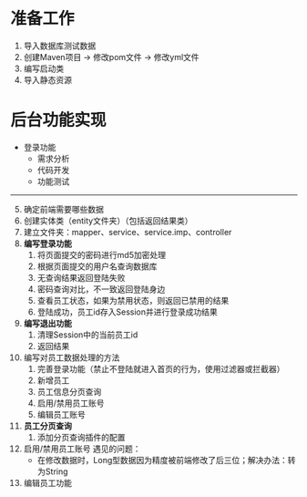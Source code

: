 # 准备工作

1. 导入数据库测试数据
2. 创建Maven项目 -> 修改pom文件 -> 修改yml文件
3. 编写启动类
4. 导入静态资源

# 后台功能实现

- 登录功能
    - 需求分析
    - 代码开发
    - 功能测试

---

5. 确定前端需要哪些数据
6. 创建实体类（entity文件夹）（包括返回结果类）
7. 建立文件夹：mapper、service、service.imp、controller
8. **编写登录功能**
    1. 将页面提交的密码进行md5加密处理
    2. 根据页面提交的用户名查询数据库
    3. 无查询结果返回登陆失败
    4. 密码查询对比，不一致返回登陆身边
    5. 查看员工状态，如果为禁用状态，则返回已禁用的结果
    6. 登陆成功，员工id存入Session并进行登录成功结果
9. **编写退出功能**
    1. 清理Session中的当前员工id
    2. 返回结果
10. 编写对员工数据处理的方法
    1. 完善登录功能（禁止不登陆就进入首页的行为，使用过滤器或拦截器）
    2. 新增员工
    3. 员工信息分页查询
    4. 启用/禁用员工账号
    5. 编辑员工账号
11. **员工分页查询**
    1. 添加分页查询插件的配置
12. 启用/禁用员工账号 遇见的问题：
    - 在修改数据时，Long型数据因为精度被前端修改了后三位；解决办法：转为String
13. 编辑员工功能    